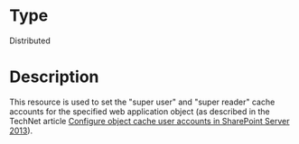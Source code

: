# Type

Distributed

# Description

This resource is used to set the "super user" and "super reader" cache accounts
for the specified web application object (as described in the TechNet article
[Configure object cache user accounts in SharePoint Server 2013](https://technet.microsoft.com/en-us/library/ff758656.aspx)).
